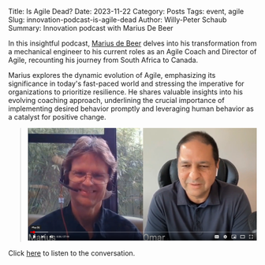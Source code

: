 Title: Is Agile Dead?
Date: 2023-11-22
Category: Posts 
Tags: event, agile
Slug: innovation-podcast-is-agile-dead
Author: Willy-Peter Schaub
Summary: Innovation podcast with Marius De Beer 

In this insightful podcast, [Marius de Beer](https://www.linkedin.com/in/marius-de-beer-a9091b1/) delves into his transformation from a mechanical engineer to his current roles as an Agile Coach and Director of Agile, recounting his journey from South Africa to Canada.

Marius explores the dynamic evolution of Agile, emphasizing its significance in today's fast-paced world and stressing the imperative for organizations to prioritize resilience. He shares valuable insights into his evolving coaching approach, underlining the crucial importance of implementing desired behavior promptly and leveraging human behavior as a catalyst for positive change.

> [![Podcast](../images/innovation-podcast-is-agile-dead-1.png)](https://youtu.be/e_OwVcZNRcg)

Click [here](https://www.youtube.com/watch?v=yOl487Qt8eM) to listen to the conversation.

